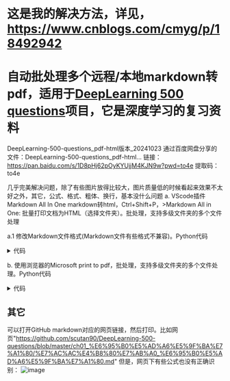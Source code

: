 # 这是我的解决方法，详见，https://www.cnblogs.com/cmyg/p/18492942

# 自动批处理多个远程/本地markdown转pdf，适用于[DeepLearning 500 questions](https://github.com/scutan90/DeepLearning-500-questions)项目，它是深度学习的复习资料

DeepLearning-500-questions_pdf-html版本_20241023 
通过百度网盘分享的文件：DeepLearning-500-questions_pdf-html...
链接：https://pan.baidu.com/s/1D8pHj62pOyKYUjjM4KJN9w?pwd=to4e
提取码：to4e

几乎完美解决问题，除了有些图片放得比较大，图片质量低的时候看起来效果不太好之外，其它，公式、格式、粗体、换行，基本没什么问题
a. VScode插件Markdown All In One markdown转html，Ctrl+Shift+P，>Markdown All in One: 批量打印文档为HTML（选择文件夹）。批处理，支持多级文件夹的多个文件处理

a.1 修改Markdown文件格式(Markdown文件有些格式不兼容)。Python代码
<details>
<summary>代码</summary>
    
````
import os

def replace_strings_in_file(file_path, replacements):
    """替换文件中指定字符串并记录替换的位置"""
    modified = False
    occurrences = []

    # 读取文件内容
    with open(file_path, 'r', encoding='utf-8') as file:
        lines = file.readlines()

    # 遍历每行进行替换
    new_lines = []
    for line_num, line in enumerate(lines, 1):
        new_line = line
        for search_string, replace_string in replacements.items():
            index = new_line.find(search_string)
            while index != -1:
                # 记录替换位置
                occurrences.append((line_num, index, search_string, replace_string))
                # 进行字符串替换
                new_line = new_line[:index] + replace_string + new_line[index + len(search_string):]
                # 查找后续出现的位置
                index = new_line.find(search_string, index + len(replace_string))
        # 保存修改后的行
        if new_line != line:
            modified = True
        new_lines.append(new_line)

    # 如果文件有修改，则重写文件
    if modified:
        with open(file_path, 'w', encoding='utf-8') as file:
            file.writelines(new_lines)

    return occurrences

def replace_strings_in_directory(directory, replacements):
    """递归遍历文件夹，查找和替换所有 Markdown 文件中的指定字符串"""
    all_occurrences = {}

    # 遍历文件夹及子文件夹
    for root, dirs, files in os.walk(directory):
        for file in files:
            if file.endswith('.md'):
                file_path = os.path.join(root, file)
                occurrences = replace_strings_in_file(file_path, replacements)
                if occurrences:
                    all_occurrences[file_path] = occurrences

    return all_occurrences

def print_replacement_occurrences(occurrences):
    """输出所有修改的位置"""
    for file_path, positions in occurrences.items():
        print(f"\nFile: {file_path}")
        for line_num, col_num, old_string, new_string in positions:
            print(f"  Line {line_num}, Column {col_num}: '{old_string}' -> '{new_string}'")

if __name__ == "__main__":
    # 输入要搜索的文件夹路径
    directory = input("请输入要搜索的文件夹路径: ")

    # 替换规则
    replacements = {
        r'\begin{eqnarray}': r'\begin{equation}\begin{aligned}',
        r'\end{eqnarray}': r'\end{aligned}\end{equation}',
        '`$': '$',
        '$`': '$'
    }

    # 执行替换并记录修改位置
    occurrences = replace_strings_in_directory(directory, replacements)

    # 输出所有替换的地方
    if occurrences:
        print_replacement_occurrences(occurrences)
    else:
        print("No replacements made.")
````
</details>

b. 使用浏览器的Microsoft print to pdf，批处理，支持多级文件夹的多个文件处理。Python代码
<details>
<summary>代码</summary>
    
````
import os
import json
import time
from selenium import webdriver

source_folder = r'C:/Users/chenguanbin/OneDrive - hust.edu.cn/_工作/八股文/DL500-html'  # 修改为你的HTML文件路径
output_folder = r'C:/Users/chenguanbin/OneDrive - hust.edu.cn/_工作/八股文/DL500-html-to-microsoft-pdf'    # 修改为你的输出PDF路径

chrome_options = webdriver.ChromeOptions()

settings = {
    "recentDestinations": [{
        "id": "Save as PDF",
        "origin": "local",
        "account": ""
    }],
    "selectedDestinationId": "Save as PDF",
    "version": 2,
    "isHeaderFooterEnabled": False,
    "isLandscapeEnabled": True,
    "isCssBackgroundEnabled": True,
    "mediaSize": {
        "height_microns": 297000,
        "name": "ISO_A4",
        "width_microns": 210000,
        "custom_display_name": "A4 210 x 297 mm"
    },
}
chrome_options.add_argument('--enable-print-browser')
chrome_options.add_argument('--kiosk-printing')

def print_html_files(source_folder, output_folder):
    for dirpath, _, filenames in os.walk(source_folder):
        for filename in filenames:
            if filename.endswith('.html'):
                html_path = os.path.join(dirpath, filename)
                # 生成输出PDF路径，保持文件夹结构
                relative_path = os.path.relpath(dirpath, source_folder)
                pdf_output_dir = os.path.join(output_folder, relative_path)
                os.makedirs(pdf_output_dir, exist_ok=True)
                pdf_name = f"{os.path.splitext(filename)[0]}.pdf"
                pdf_output_path = os.path.join(pdf_output_dir, pdf_name)

                prefs = {
                    'printing.print_preview_sticky_settings.appState': json.dumps(settings),
                    'savefile.default_directory': pdf_output_dir  # 修改为你的输出路径
                }
                chrome_options.add_experimental_option('prefs', prefs)

                driver = webdriver.Chrome(options=chrome_options)
                driver.get(f"file:///{html_path.replace('\\', '/')}")
                driver.maximize_window()
                driver.execute_script(f'document.title="{pdf_name}"; window.print();')
                # time.sleep(2)  # 等待打印
                driver.close()



print_html_files(source_folder, output_folder)
````
</details>

## 其它
可以打开GitHub markdown对应的网页链接，然后打印。比如网页"https://github.com/scutan90/DeepLearning-500-questions/blob/master/ch01_%E6%95%B0%E5%AD%A6%E5%9F%BA%E7%A1%80/%E7%AC%AC%E4%B8%80%E7%AB%A0_%E6%95%B0%E5%AD%A6%E5%9F%BA%E7%A1%80.md"
但是，网页下有些公式也没有正确识别：
![image](https://github.com/user-attachments/assets/008c1fd2-2cd6-4490-8c8f-36d921a0cdc6)
